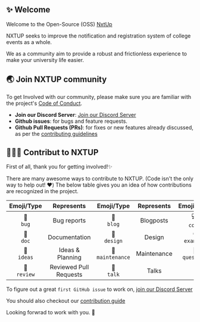 ## ✨ Welcome

Welcome to the Open-Source (OSS) [NxtUp](https://nxtup.in/)

NXTUP seeks to improve the notification and registration system of college events as a whole.

We as a community aim to provide a robust and frictionless experience to make your university life easier. 

## 🌏 Join NXTUP community

To get Involved with our community, please make sure you are familiar with the project's [Code of Conduct](https://github.com/nxtuporg/.github/blob/main/CODE_OF_CONDUCT.md).

- **Join our Discord Server**: [Join our Discord Server]()
- **Github issues**: for bugs and feature requests.
- **Github Pull Requests (PRs)**: for fixes or new features already discussed, as per the [contributing guidelines](https://github.com/nxtuporg/.github/blob/main/CONTRIBUTING.md)

## 👩🏽‍💻 Contribut to NXTUP

First of all, thank you for getting involved!✨

There are many awesome ways to contribute to NXTUP. (Code isn't the only way to help out! ❤️) The below table gives you an idea of how contributions are recognized in the project.

|     Emoji/Type     |       Represents       |       Emoji/Type        | Represents  |      Emoji/Type      |     Represents      |
| :----------------: | :--------------------: | :---------------------: | :---------: | :------------------: | :-----------------: |
|  🐛 <br /> `bug`   |      Bug reports       |    📝 <br /> `blog`     |  Blogposts  |   💻 <br /> `code`   |        Code         |
|  📖 <br /> `doc`   |     Documentation      |   🎨 <br /> `design`    |   Design    | 💡 <br /> `example`  |      Examples       |
| 🤔 <br /> `ideas`  |    Ideas & Planning    | 🚧 <br /> `maintenance` | Maintenance | 💬 <br /> `question` | Answering Questions |
| 👀 <br /> `review` | Reviewed Pull Requests |    📢 <br /> `talk`     |    Talks    |

To figure out a great `first GitHub issue` to work on, [join our Discord Server]()

You should also checkout our [contribution guide](https://github.com/nxtuporg/.github/blob/main/CONTRIBUTING.md)

Looking forwrad to work with you. 🤗
